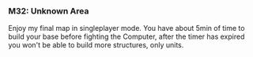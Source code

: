 ### M32: Unknown Area
Enjoy my final map in singleplayer mode. You have about 5min of time to build your base before fighting the Computer, after the timer has expired you won't be able to build more structures, only units.
